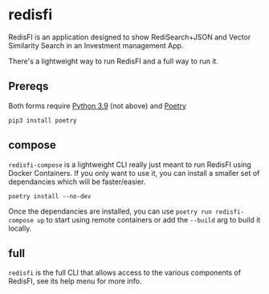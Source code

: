 # redisfi

RedisFI is an application designed to show RediSearch+JSON and Vector Similarity Search in an Investment management App.

There's a lightweight way to run RedisFI and a full way to run it.

## Prereqs
Both forms require [Python 3.9](https://stackoverflow.com/a/66907362) (not above) and [Poetry](https://python-poetry.org)

```
pip3 install poetry
```

## compose

`redisfi-compose` is a lightweight CLI really just meant to run RedisFI using Docker Containers.  If you only want to use it, you can install a smaller set of dependancies which will be faster/easier.

```
poetry install --no-dev
```

Once the dependancies are installed, you can use `poetry run redisfi-compose up` to start using remote containers or add the `--build` arg to build it locally.

## full
`redisfi` is the full CLI that allows access to the various components of RedisFI, see its help menu for more info.